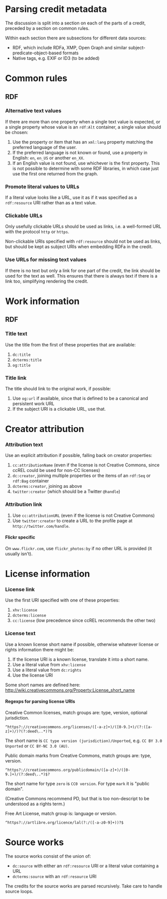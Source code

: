 Parsing credit metadata
=======================

The discussion is split into a section on each of the parts of a
credit, preceded by a section on common rules.

Within each section there are subsections for different data sources:

* RDF, which include RDFa, XMP, Open Graph and similar
  subject-predicate-object-based formats
* Native tags, e.g. EXIF or ID3 (to be added)


Common rules
============

RDF
---

### Alternative text values

If there are more than one property when a single text value is
expected, or a single property whose value is an ```rdf:Alt```
container, a single value should be chosen:

1. Use the property or item that has an ```xml:lang``` property
   matching the preferred language of the user.
2. If the preferred language is not known or found, use a property in
   English: ```en```, ```en_US``` or another ```en_XX```.
3. If an English value is not found, use whichever is the first
   property.  This is not possible to determine with some RDF
   libraries, in which case just use the first one returned from the
   graph. 

   
### Promote literal values to URLs

If a literal value looks like a URL, use it as if it was specified as
a ```rdf:resource``` URI rather than as a text value.


### Clickable URLs

Only usefully clickable URLs should be used as links, i.e. a
well-formed URL with the protocol ```http``` or ```https```.

Non-clickable URIs specified with ```rdf:resource``` should not be
used as links, but should be kept as subject URIs when embedding RDFa
in the credit.


### Use URLs for missing text values

If there is no text but only a link for one part of the credit, the
link should be used for the text as well.  This ensures that there is
always text if there is a link too, simplifying rendering the credit.


Work information
================

RDF
---

### Title text

Use the title from the first of these properties that are available:

1. ```dc:title```
2. ```dcterms:title```
3. ```og:title```


### Title link

The title should link to the original work, if possible:

1. Use ```og:url``` if available, since that is defined to be a
   canonical and persistent work URL
2. If the subject URI is a clickable URL, use that.   


Creator attribution
===================

### Attribution text

Use an explicit attribution if possible, falling back on creator
properties:

1. ```cc:attributionName``` (even if the license is not Creative
   Commons, since ccREL could be used for non-CC licenses)
2. ```dc:creator```, joining multiple properties or the items of an
   ```rdf:Seq``` or ```rdf:Bag``` container
3. ```dcterms:creator```, joining as above
4. ```twitter:creator``` (which should be a Twitter ```@handle```)


### Attribution link

1. Use ```cc:attributionURL``` (even if the license is not Creative
   Commons)
2. Use ```twitter:creator``` to create a URL to the profile page at
   ```http://twitter.com/handle```.

#### Flickr specific

On ```www.flickr.com```, use ```flickr_photos:by``` if no other URL is
provided (it usually isn't).


License information
===================

### License link

Use the first URI specified with one of these properties:

1. ```xhv:license```
2. ```dcterms:license```
3. ```cc:license``` (low precedence since ccREL recommends the other two)


### License text

Use a known license short name if possible, otherwise whatever license
or rights information there might be:

1. If the license URI is a known license, translate it into a short
   name.
2. Use a literal value from ```xhv:license```
3. Use a literal value from ```dc:rights```
4. Use the license URI

Some short names are defined here:
http://wiki.creativecommons.org/Property:License_short_name


#### Regexps for parsing license URIs

Creative Common licenses, match groups are: type, version, optional jurisdiction.

```^https?://creativecommons.org/licenses/([-a-z]+)/([0-9.]+)/(?:([a-z]+)/)?(?:deed\..*)?$```

The short name is ```CC type version (jurisdiction)/Unported```,
e.g. ```CC BY 3.0 Unported``` or ```CC BY-NC 3.0 (AU)```.

Public domain marks from Creative Commons, match groups are: type,
version.

```^https?://creativecommons.org/publicdomain/([a-z]+)/([0-9.]+)/(?:deed\..*)$?```

The short name for type ```zero``` is ```CC0 version```.  For type
```mark``` it is "public domain".

(Creative Commons recommend PD, but that is too non-descript to be
understood as a rights term.)

Free Art License, match group is: language or version.

```^https?://artlibre.org/licence/lal(?:/([-a-z0-9]+))?$```



Source works
============

The source works consist of the union of:

* ```dc:source``` with either an ```rdf:resource``` URI or a
  literal value containing a URL
* ```dcterms:source``` with an ```rdf:resource``` URI

The credits for the source works are parsed recursively.  Take care to
handle source loops.
